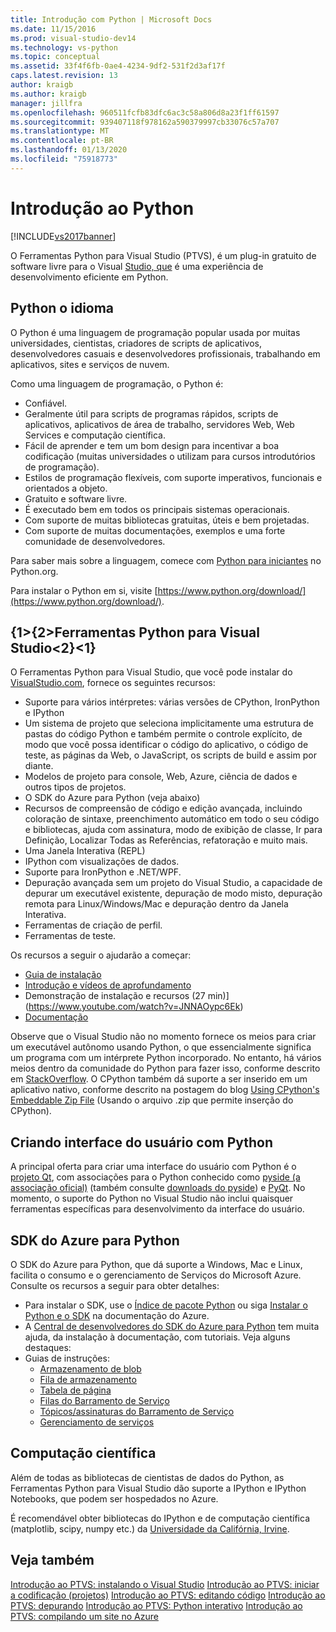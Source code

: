 ```yaml
---
title: Introdução com Python | Microsoft Docs
ms.date: 11/15/2016
ms.prod: visual-studio-dev14
ms.technology: vs-python
ms.topic: conceptual
ms.assetid: 33f4f6fb-0ae4-4234-9df2-531f2d3af17f
caps.latest.revision: 13
author: kraigb
ms.author: kraigb
manager: jillfra
ms.openlocfilehash: 960511fcfb83dfc6ac3c58a806d8a23f1ff61597
ms.sourcegitcommit: 939407118f978162a590379997cb33076c57a707
ms.translationtype: MT
ms.contentlocale: pt-BR
ms.lasthandoff: 01/13/2020
ms.locfileid: "75918773"
---
```

# <a name="getting-started-with-python"></a>Introdução ao Python
[!INCLUDE[vs2017banner](../includes/vs2017banner.md)]

O Ferramentas Python para Visual Studio (PTVS), é um plug-in gratuito de software livre para o Visual [Studio, que](https://github.com/Microsoft/ptvs) é uma experiência de desenvolvimento eficiente em Python.  
  
## <a name="python-the-language"></a>Python o idioma
  
O Python é uma linguagem de programação popular usada por muitas universidades, cientistas, criadores de scripts de aplicativos, desenvolvedores casuais e desenvolvedores profissionais, trabalhando em aplicativos, sites e serviços de nuvem.

Como uma linguagem de programação, o Python é:
  
- Confiável.
- Geralmente útil para scripts de programas rápidos, scripts de aplicativos, aplicativos de área de trabalho, servidores Web, Web Services e computação científica.
- Fácil de aprender e tem um bom design para incentivar a boa codificação (muitas universidades o utilizam para cursos introdutórios de programação).
- Estilos de programação flexíveis, com suporte imperativos, funcionais e orientados a objeto.
- Gratuito e software livre.
- É executado bem em todos os principais sistemas operacionais.  
- Com suporte de muitas bibliotecas gratuitas, úteis e bem projetadas.  
- Com suporte de muitas documentações, exemplos e uma forte comunidade de desenvolvedores.  

Para saber mais sobre a linguagem, comece com [Python para iniciantes](https://www.python.org/about/gettingstarted/) no Python.org.

Para instalar o Python em si, visite [https://www.python.org/download/](https://www.python.org/download/).

## <a name="python-tools-for-visual-studio"></a>{1&gt;{2&gt;Ferramentas Python para Visual Studio&lt;2}&lt;1}
  
O Ferramentas Python para Visual Studio, que você pode instalar do [VisualStudio.com](https://www.visualstudio.com/explore/python-vs), fornece os seguintes recursos:  
  
- Suporte para vários intérpretes: várias versões de CPython, IronPython e IPython  
- Um sistema de projeto que seleciona implicitamente uma estrutura de pastas do código Python e também permite o controle explícito, de modo que você possa identificar o código do aplicativo, o código de teste, as páginas da Web, o JavaScript, os scripts de build e assim por diante.  
- Modelos de projeto para console, Web, Azure, ciência de dados e outros tipos de projetos.    
- O SDK do Azure para Python (veja abaixo)    
- Recursos de compreensão de código e edição avançada, incluindo coloração de sintaxe, preenchimento automático em todo o seu código e bibliotecas, ajuda com assinatura, modo de exibição de classe, Ir para Definição, Localizar Todas as Referências, refatoração e muito mais.    
- Uma Janela Interativa (REPL)
- IPython com visualizações de dados.
- Suporte para IronPython e .NET/WPF.    
- Depuração avançada sem um projeto do Visual Studio, a capacidade de depurar um executável existente, depuração de modo misto, depuração remota para Linux/Windows/Mac e depuração dentro da Janela Interativa.   
- Ferramentas de criação de perfil.  
- Ferramentas de teste.  
  
Os recursos a seguir o ajudarão a começar:

- [Guia de instalação](https://github.com/Microsoft/PTVS/wiki/PTVS-Installation)    
- [Introdução e vídeos de aprofundamento](https://www.youtube.com/playlist?list=PLReL099Y5nRdLgGAdrb_YeTdEnd23s6Ff)  
- Demonstração de instalação e recursos (27 min)] (https://www.youtube.com/watch?v=JNNAOypc6Ek)  
- [Documentação](https://github.com/Microsoft/PTVS/wiki)  

Observe que o Visual Studio não no momento fornece os meios para criar um executável autônomo usando Python, o que essencialmente significa um programa com um intérprete Python incorporado. No entanto, há vários meios dentro da comunidade do Python para fazer isso, conforme descrito em [StackOverflow](https://stackoverflow.com/questions/5458048/how-to-make-a-python-script-standalone-executable-to-run-without-any-dependency). O CPython também dá suporte a ser inserido em um aplicativo nativo, conforme descrito na postagem do blog [Using CPython's Embeddable Zip File](https://devblogs.microsoft.com/python/cpython-embeddable-zip-file/) (Usando o arquivo .zip que permite inserção do CPython).
  
## <a name="building-ui-with-python"></a>Criando interface do usuário com Python  

A principal oferta para criar uma interface do usuário com Python é o [projeto Qt](https://www.qt.io/qt-for-application-development/), com associações para o Python conhecido como [pyside (a associação oficial)](https://wiki.qt.io/PySide) (também consulte [downloads do pyside](https://download.qt.io/official_releases/pyside/.)) e [PyQt](https://wiki.python.org/moin/PyQt). No momento, o suporte do Python no Visual Studio não inclui quaisquer ferramentas específicas para desenvolvimento da interface do usuário.

## <a name="azure-sdk-for-python"></a>SDK do Azure para Python
  
O SDK do Azure para Python, que dá suporte a Windows, Mac e Linux, facilita o consumo e o gerenciamento de Serviços do Microsoft Azure. Consulte os recursos a seguir para obter detalhes: 

- Para instalar o SDK, use o [Índice de pacote Python](https://pypi.python.org/pypi/azure) ou siga [Instalar o Python e o SDK](/azure/python/python-sdk-azure-install) na documentação do Azure. 
- A [Central de desenvolvedores do SDK do Azure para Python](https://azure.microsoft.com/develop/python/) tem muita ajuda, da instalação à documentação, com tutoriais.  Veja alguns destaques:  
- Guias de instruções:
  - [Armazenamento de blob](https://azure.microsoft.com/develop/python/how-to-guides/blob-service/)  
  - [Fila de armazenamento](https://azure.microsoft.com/develop/python/how-to-guides/queue-service/)  
  - [Tabela de página](https://azure.microsoft.com/develop/python/how-to-guides/table-service/)  
  - [Filas do Barramento de Serviço](https://azure.microsoft.com/develop/python/how-to-guides/service-bus-queues/)
  - [Tópicos/assinaturas do Barramento de Serviço](https://azure.microsoft.com/develop/python/how-to-guides/service-bus-topics/) 
  - [Gerenciamento de serviços](https://azure.microsoft.com/develop/python/how-to-guides/service-management/)  

## <a name="scientific-computing"></a>Computação científica

Além de todas as bibliotecas de cientistas de dados do Python, as Ferramentas Python para Visual Studio dão suporte a IPython e IPython Notebooks, que podem ser hospedados no Azure.

É recomendável obter bibliotecas do IPython e de computação científica (matplotlib, scipy, numpy etc.) da [Universidade da Califórnia, Irvine](https://www.lfd.uci.edu/~gohlke/pythonlibs/#scipy-stack).  
  
## <a name="see-also"></a>Veja também  

[Introdução ao PTVS: instalando o Visual Studio](../python/getting-started-with-ptvs-setting-up-visual-studio.md)
[Introdução ao PTVS: iniciar a codificação (projetos)](../python/getting-started-with-ptvs-start-coding-projects.md)
[Introdução ao PTVS: editando código](../python/getting-started-with-ptvs-editing-code.md)
[Introdução ao PTVS: depurando](../python/getting-started-with-ptvs-debugging.md)
[Introdução ao PTVS: Python interativo](../python/getting-started-with-ptvs-interactive-python.md)
[Introdução ao PTVS: compilando um site no Azure](../python/getting-started-with-ptvs-building-a-website-in-azure.md)
